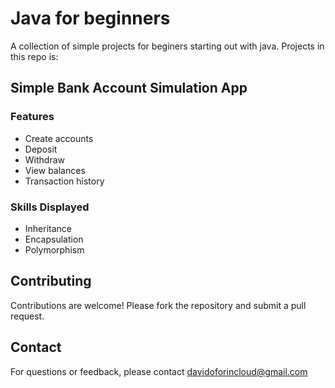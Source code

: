 # Java for beginners
A collection of simple projects for beginers starting out with java.
Projects in this repo is:

## Simple Bank Account Simulation App
### Features
- Create accounts
- Deposit
- Withdraw
- View balances
- Transaction history
### Skills Displayed
- Inheritance
- Encapsulation
- Polymorphism

## Contributing
Contributions are welcome! Please fork the repository and submit a pull request.

## Contact
For questions or feedback, please contact [davidoforincloud@gmail.com](mailto:davidoforincloud@gmail.com)